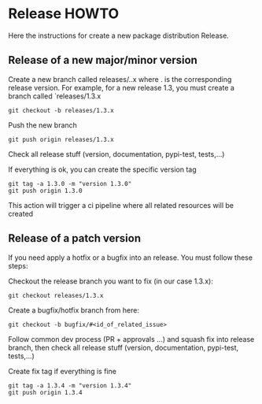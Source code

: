 # Release HOWTO

Here the instructions for create a new package distribution Release.

## Release of a new major/minor version

Create a new branch called releases/<X>.<Y>.x where <X>.<Y> is the corresponding release version. 
For example, for a new release 1.3, you must create a branch called `releases/1.3.x

```shell
git checkout -b releases/1.3.x
```


Push the new branch
```shell
git push origin releases/1.3.x
```

Check all release stuff (version, documentation, pypi-test, tests,...)


If everything is ok, you can create the specific version tag

```shell
git tag -a 1.3.0 -m "version 1.3.0"
git push origin 1.3.0
```

This action will trigger a ci pipeline where all related resources will be created


## Release of a patch version

If you need apply a hotfix or a bugfix into an release. You must follow these steps:

Checkout the release branch you want to fix (in our case 1.3.x):

```shell
git checkout releases/1.3.x
```

Create a bugfix/hotfix branch from here:

```shell
git checkout -b bugfix/#<id_of_related_issue>
```

Follow common dev process (PR + approvals ...) and squash fix into release branch, then check all 
release stuff (version, documentation, pypi-test, tests,...) 

Create fix tag if everything is fine

```shell
git tag -a 1.3.4 -m "version 1.3.4"
git push origin 1.3.4
```
